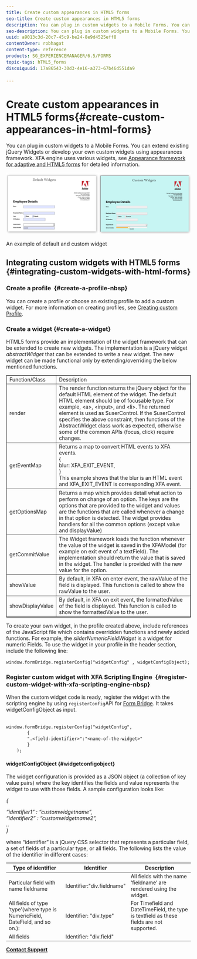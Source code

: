 ```yaml
---
title: Create custom appearances in HTML5 forms
seo-title: Create custom appearances in HTML5 forms
description: You can plug in custom widgets to a Mobile Forms. You can extend existing jQuery Widgets or develop your own custom widgets.
seo-description: You can plug in custom widgets to a Mobile Forms. You can extend existing jQuery Widgets or develop your own custom widgets.
uuid: a9013c3d-20c7-45c9-be24-8e9d4525eff8
contentOwner: robhagat
content-type: reference
products: SG_EXPERIENCEMANAGER/6.5/FORMS
topic-tags: hTML5_forms
discoiquuid: 17a86543-30d3-4e16-a373-67b46d551da9

---
```


# Create custom appearances in HTML5 forms{#create-custom-appearances-in-html-forms}

You can plug in custom widgets to a Mobile Forms. You can extend existing jQuery Widgets or develop your own custom widgets using appearances framework. XFA engine uses various widgets, see [Appearance framework for adaptive and HTML5 forms](/forms/using/introduction-widgets.md) for detailed information.

![An example of default and custom widget](assets/custom-widgets.jpg)

An example of default and custom widget

## Integrating custom widgets with HTML5 forms {#integrating-custom-widgets-with-html-forms}

### Create a profile&nbsp; {#create-a-profile-nbsp}

You can create a profile or choose an existing profile to add a custom widget. For more information on creating profiles, see [Creating custom Profile](/forms/using/custom-profile.md).

### Create a widget {#create-a-widget}

HTML5 forms provide an implementation of the widget framework that can be extended to create new widgets. The implementation is a jQuery widget *abstractWidget* that can be extended to write a new widget. The new widget can be made functional only by extending/overriding the below mentioned functions.

<table border="1" cellpadding="1" cellspacing="0" width="100%"> 
 <tbody> 
  <tr> 
   <td>Function/Class</td> 
   <td>Description</td> 
  </tr> 
  <tr> 
   <td>render</td> 
   <td>The render function returns the jQuery object for the default HTML element of the widget. The default HTML element should be of focusable type. For example, &lt;a&gt;, &lt;input&gt;, and &lt;li&gt;. The returned element is used as $userControl. If the $userControl specifies the above constraint, then functions of the AbstractWidget class work as expected, otherwise some of the common APIs (focus, click) require changes. </td> 
  </tr> 
  <tr> 
   <td>getEventMap</td> 
   <td>Returns a map to convert HTML events to XFA events. <br /> {<br /> blur: XFA_EXIT_EVENT,<br /> }<br /> This example shows that the blur is an HTML event and XFA_EXIT_EVENT is corresponding XFA event. </td> 
  </tr> 
  <tr> 
   <td>getOptionsMap</td> 
   <td>Returns a map which provides detail what action to perform on change of an option. The keys are the options that are provided to the widget and values are the functions that are called whenever a change in that option is detected. The widget provides handlers for all the common options (except value and displayValue)</td> 
  </tr> 
  <tr> 
   <td>getCommitValue</td> 
   <td>The Widget framework loads the function whenever the value of the widget is saved in the XFAModel (for example on exit event of a textField). The implementation should return the value that is saved in the widget. The handler is provided with the new value for the option.</td> 
  </tr> 
  <tr> 
   <td>showValue</td> 
   <td>By default, in XFA on enter event, the rawValue of the field is displayed. This function is called to show the rawValue to the user. </td> 
  </tr> 
  <tr> 
   <td>showDisplayValue</td> 
   <td>By default, in XFA on exit event, the formattedValue of the field is displayed. This function is called to show the formattedValue to the user. </td> 
  </tr> 
 </tbody> 
</table>

To create your own widget, in the profile created above, include references of the JavaScript file which contains overridden functions and newly added functions. For example, the *sliderNumericFieldWidget* is a widget for numeric Fields. To use the widget in your profile in the header section, include the following line:

```
window.formBridge.registerConfig("widgetConfig" , widgetConfigObject);
```

### Register custom widget with XFA Scripting Engine&nbsp; {#register-custom-widget-with-xfa-scripting-engine-nbsp}

When the custom widget code is ready, register the widget with the scripting engine by using `registerConfig`API for [Form Bridge](/forms/using/form-bridge-apis.md). It takes widgetConfigObject as input.

```

window.formBridge.registerConfig("widgetConfig",
        {
        ".<field-identifier>":"<name-of-the-widget>"
        }
    );
```

#### widgetConfigObject {#widgetconfigobject}

The widget configuration is provided as a JSON object (a collection of key value pairs) where the key identifies the fields and value represents the widget to use with those fields. A sample configuration looks like:

*{*

*“identifier1” : “customwidgetname”,  
“identifier2” : “customwidgetname2”,  
..  
}*

where “identifier” is a jQuery CSS selector that represents a particular field, a set of fields of a particular type, or all fields. The following lists the value of the identifier in different cases:

| Type of identifier |Identifier  |Description |
|---|---|---|
| Particular field with name fieldname |Identifier:"div.fieldname" |All fields with the name ‘fieldname’ are rendered using the widget. |
| All fields of type ‘type’(where type is NumericField, DateField, and so on.): |Identifier: "div.type" |For Timefield and DateTimeField, the type is textfield as these fields are not supported. |
| All fields |Identifier: "div.field" |  |

[**Contact Support**](https://www.adobe.com/account/sign-in.supportportal.html)
